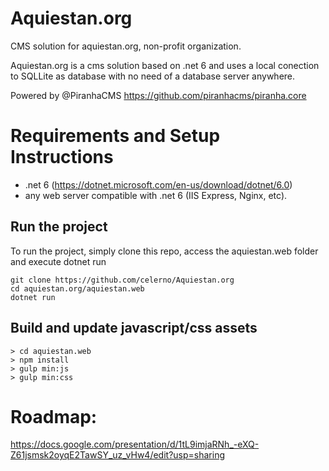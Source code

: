 # Aquiestan.org
CMS solution for aquiestan.org, non-profit organization. 

Aquiestan.org is a cms solution based on .net 6 and uses a local conection to SQLLite as database with no need of a database server anywhere. 

Powered by @PiranhaCMS https://github.com/piranhacms/piranha.core

# Requirements and Setup Instructions
- .net 6 (https://dotnet.microsoft.com/en-us/download/dotnet/6.0)
- any web server compatible with .net 6 (IIS Express, Nginx, etc).

## Run the project

To run the project, simply clone this repo, access the aquiestan.web folder and execute dotnet run

``` 
git clone https://github.com/celerno/Aquiestan.org
cd aquiestan.org/aquiestan.web
dotnet run
```
## Build and update javascript/css assets
```
> cd aquiestan.web
> npm install
> gulp min:js
> gulp min:css
```

# Roadmap:
https://docs.google.com/presentation/d/1tL9imjaRNh_-eXQ-Z61jsmsk2oyqE2TawSY_uz_vHw4/edit?usp=sharing
